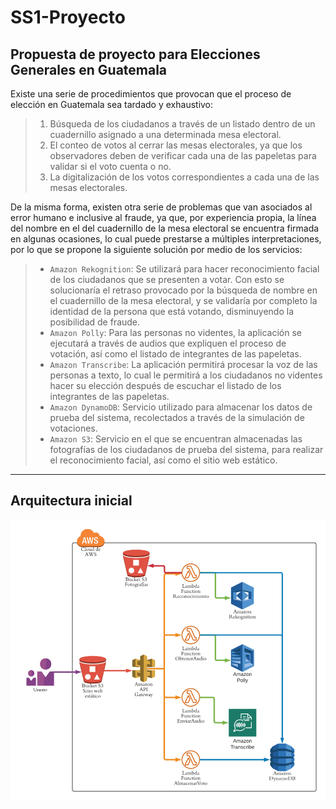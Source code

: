 # SS1-Proyecto
## Propuesta de proyecto para Elecciones Generales en Guatemala

Existe una serie de procedimientos que provocan que el proceso de elección en Guatemala sea tardado y exhaustivo:
>1. Búsqueda de los ciudadanos a través de un listado dentro de un cuadernillo asignado a una determinada mesa electoral.
>2. El conteo de votos al cerrar las mesas electorales, ya que los observadores deben de verificar cada una de las papeletas para validar si el voto cuenta o no.
>3. La digitalización de los votos correspondientes a cada una de las mesas electorales.


De la misma forma, existen otra serie de problemas que van asociados al error humano e inclusive al fraude, ya que, por experiencia propia, la línea del nombre en el del cuadernillo de la mesa electoral se encuentra firmada en algunas ocasiones, lo cual puede prestarse a múltiples interpretaciones, por lo que se propone la siguiente solución por medio de los servicios:
> - `Amazon Rekognition`: Se utilizará para hacer reconocimiento facial de los ciudadanos que se presenten a votar. Con esto se solucionaría el retraso provocado por la búsqueda de nombre en el cuadernillo de la mesa electoral, y se validaría por completo la identidad de la persona que está votando, disminuyendo la posibilidad de fraude.
> - `Amazon Polly`: Para las personas no videntes, la aplicación se ejecutará a través de audios que expliquen el proceso de votación, así como el listado de integrantes de las papeletas.
> - `Amazon Transcribe`: La aplicación permitirá procesar la voz de las personas a texto, lo cual le permitirá a los ciudadanos no videntes hacer su elección después de escuchar el listado de los integrantes de las papeletas.
> - `Amazon DynamoDB`: Servicio utilizado para almacenar los datos de prueba del sistema, recolectados a través de la simulación de votaciones.
> - `Amazon S3`: Servicio en el que se encuentran almacenadas las fotografías de los ciudadanos de prueba del sistema, para realizar el reconocimiento facial, así como el sitio web estático.

---

## Arquitectura inicial
![Arquitectura Inicial](https://github.com/KimEd05/SS1-Proyecto/blob/main/Arquitectura%20Inicial.png?raw=true "Arquitectura Inicial")
